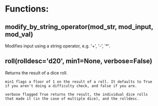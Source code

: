 # Functions:

## modify_by_string_operator(mod_str, mod_input, mod_val)
Modifies input using a string operator, e.g. '+', '-', '*'.

## roll(rolldesc='d20', min1=None, verbose=False)
Returns the result of a dice roll.

    min1 flags a floor of 1 on the result of a roll. It defaults to True if you aren't doing a difficulty check, and false if you are.

    verbose flagged True returns the result, the individual dice rolls that made it (in the case of multiple dice), and the rolldesc.

